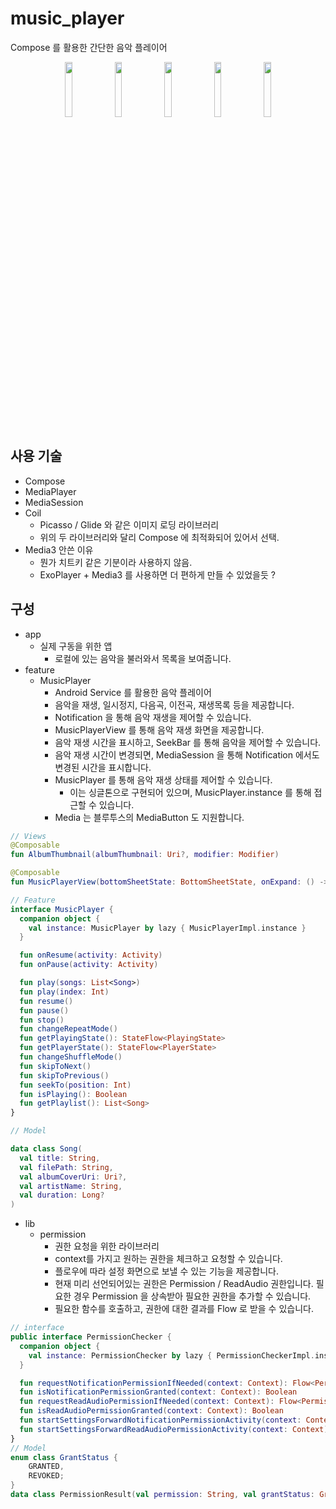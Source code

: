 # music_player

Compose 를 활용한 간단한 음악 플레이어

<p align="center">  
  <img src="https://github.com/user-attachments/assets/f0c1bb0c-a4a5-4626-9785-2f011db50b51" align="center" width="15%">
  <img src="https://github.com/user-attachments/assets/92337b35-e8c1-4e49-a622-36122f8df2c8" align="center" width="15%">
  <img src="https://github.com/user-attachments/assets/a4895f4f-295b-4ca7-9cfb-d82a00fa150c" align="center" width="15%">
  <img src="https://github.com/user-attachments/assets/443586aa-1850-4816-a63b-ee5a066e2523" align="center" width="15%">
  <img src="https://github.com/user-attachments/assets/bc96aa98-3a6c-4941-8ee1-35c1451b5f1a" align="center" width="15%">
</p>


## 사용 기술
- Compose
- MediaPlayer
- MediaSession
- Coil
  - Picasso / Glide 와 같은 이미지 로딩 라이브러리
  - 위의 두 라이브러리와 달리 Compose 에 최적화되어 있어서 선택.
- Media3 안쓴 이유
  - 뭔가 치트키 같은 기분이라 사용하지 않음.
  - ExoPlayer + Media3 를 사용하면 더 편하게 만들 수 있었을듯 ?

## 구성
- app
  - 실제 구동을 위한 앱
    - 로컬에 있는 음악을 불러와서 목록을 보여줍니다.
- feature
  - MusicPlayer
    - Android Service 를 활용한 음악 플레이어
    - 음악을 재생, 일시정지, 다음곡, 이전곡, 재생목록 등을 제공합니다.
    - Notification 을 통해 음악 재생을 제어할 수 있습니다.
    - MusicPlayerView 를 통해 음악 재생 화면을 제공합니다.
    - 음악 재생 시간을 표시하고, SeekBar 를 통해 음악을 제어할 수 있습니다.
    - 음악 재생 시간이 변경되면, MediaSession 을 통해 Notification 에서도 변경된 시간을 표시합니다.
    - MusicPlayer 를 통해 음악 재생 상태를 제어할 수 있습니다.
      - 이는 싱글톤으로 구현되어 있으며, MusicPlayer.instance 를 통해 접근할 수 있습니다.
    - Media 는 블루투스의 MediaButton 도 지원합니다.
     
```kotlin
// Views
@Composable
fun AlbumThumbnail(albumThumbnail: Uri?, modifier: Modifier) 

@Composable
fun MusicPlayerView(bottomSheetState: BottomSheetState, onExpand: () -> Unit, onCollapse: () -> Unit) 

// Feature
interface MusicPlayer {
  companion object {
    val instance: MusicPlayer by lazy { MusicPlayerImpl.instance }
  }

  fun onResume(activity: Activity)
  fun onPause(activity: Activity)

  fun play(songs: List<Song>)
  fun play(index: Int)
  fun resume()
  fun pause()
  fun stop()
  fun changeRepeatMode()
  fun getPlayingState(): StateFlow<PlayingState>
  fun getPlayerState(): StateFlow<PlayerState>
  fun changeShuffleMode()
  fun skipToNext()
  fun skipToPrevious()
  fun seekTo(position: Int)
  fun isPlaying(): Boolean
  fun getPlaylist(): List<Song>
}

// Model

data class Song(
  val title: String,
  val filePath: String,
  val albumCoverUri: Uri?,
  val artistName: String,
  val duration: Long?
)
```
- lib
  - permission
    - 권한 요청을 위한 라이브러리
    - context를 가지고 원하는 권한을 체크하고 요청할 수 있습니다.
    - 플로우에 따라 설정 화면으로 보낼 수 있는 기능을 제공합니다.
    - 현재 미리 선언되어있는 권한은 Permission / ReadAudio 권한입니다. 필요한 경우 Permission 을 상속받아 필요한 권한을 추가할 수 있습니다.
    - 필요한 함수를 호출하고, 권한에 대한 결과를 Flow 로 받을 수 있습니다.

```kotlin
// interface
public interface PermissionChecker {
  companion object {
    val instance: PermissionChecker by lazy { PermissionCheckerImpl.instance }
  }

  fun requestNotificationPermissionIfNeeded(context: Context): Flow<PermissionResult>
  fun isNotificationPermissionGranted(context: Context): Boolean
  fun requestReadAudioPermissionIfNeeded(context: Context): Flow<PermissionResult>
  fun isReadAudioPermissionGranted(context: Context): Boolean
  fun startSettingsForwardNotificationPermissionActivity(context: Context): Flow<PermissionResult>
  fun startSettingsForwardReadAudioPermissionActivity(context: Context): Flow<PermissionResult>
}
// Model
enum class GrantStatus {
    GRANTED,
    REVOKED;
}
data class PermissionResult(val permission: String, val grantStatus: GrantStatus)
```
